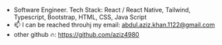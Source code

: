 
- Software Engineer. Tech Stack: React / React Native, Tailwind, Typescript, Bootstrap, HTML, CSS, Java Script
- 📫 I can be reached throuhj my email: abdul.aziz.khan.1122@gmail.com
- other github 🔥: https://github.com/aziz4980

<!---
aziz4980/aziz4980 is a ✨ special ✨ repository because its `README.md` (this file) appears on your GitHub profile.
You can click the Preview link to take a look at your changes.
--->
